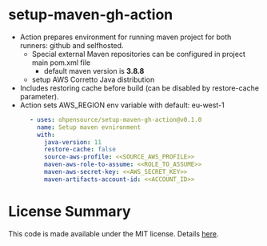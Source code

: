 # setup-maven-gh-action

* Action prepares environment for running maven project for both runners: github and selfhosted.
  * Special external Maven repositories can be configured in project main pom.xml file
    * default maven version is **3.8.8**
  * setup AWS Corretto Java distribution
* Includes restoring cache before build (can be disabled by restore-cache parameter).
* Action sets AWS_REGION env variable with default: eu-west-1

```yaml
      - uses: ohpensource/setup-maven-gh-action@v0.1.0
        name: Setup maven evnironment
        with:
          java-version: 11
          restore-cache: false
          source-aws-profile: <<SOURCE_AWS_PROFILE>>
          maven-aws-role-to-assume: <<ROLE_TO_ASSUME>>
          maven-aws-secret-key: <<AWS_SECRET_KEY>>
          maven-artifacts-account-id: <<ACCOUNT_ID>>
```


# License Summary

This code is made available under the MIT license. Details [here](LICENSE).

